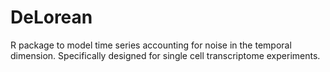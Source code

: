 DeLorean
========

R package to model time series accounting for noise in the temporal dimension. Specifically designed for single cell transcriptome experiments.
